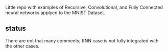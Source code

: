 
Little repo with examples of Recursive, Convolutional, and Fully Connected neural networks applyed to the MNIST Dataset.

## status
There are not that many comments; RNN case is not fully integrated with the other cases.
